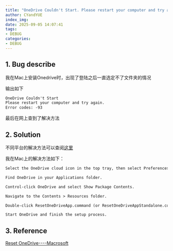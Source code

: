 ```yaml
---
title: "OneDrive Couldn't Start. Please restart your computer and try again. Error codes: -93"
author: CYandYUE
index_img: 
date: 2025-09-05 14:07:41
tags:
- DEBUG
categories:
- DEBUG
---
```


## 1. Bug describe
我在Mac上安装Onedrive时，出现了登陆之后一直选定不了文件夹的情况

输出如下
```txt
OneDrive Couldn't Start
Please restart your computer and try again.
Error codes: -93
```

最后在网上查到了解决方法

## 2. Solution
不同平台的解决方法可以查阅[这里](https://support.microsoft.com/en-us/office/reset-onedrive-34701e00-bf7b-42db-b960-84905399050c#id0ebbh=mac)

我在Mac上的解决方法如下：
```txt
Select the OneDrive cloud icon in the top tray, then select Preferences > Pause > Quit OneDrive.

Find OneDrive in your Applications folder.

Control-click OneDrive and select Show Package Contents.

Navigate to the Contents > Resources folder.

Double-click ResetOneDriveApp.command (or ResetOneDriveAppStandalone.command, if you're using the standalone app).

Start OneDrive and finish the setup process.
```

## 3. Reference
[Reset OneDrive----Macrosoft](https://support.microsoft.com/en-us/office/reset-onedrive-34701e00-bf7b-42db-b960-84905399050c#id0ebbh=mac)